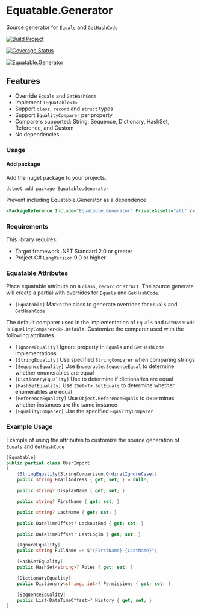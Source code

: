 # Equatable.Generator

Source generator for `Equals` and `GetHashCode`

[![Build Project](https://github.com/loresoft/Equatable.Generator/actions/workflows/dotnet.yml/badge.svg)](https://github.com/loresoft/Equatable.Generator/actions/workflows/dotnet.yml)

[![Coverage Status](https://coveralls.io/repos/github/loresoft/Equatable.Generator/badge.svg?branch=main)](https://coveralls.io/github/loresoft/Equatable.Generator?branch=main)

[![Equatable.Generator](https://img.shields.io/nuget/v/Equatable.Generator.svg)](https://www.nuget.org/packages/Equatable.Generator/)

## Features

- Override `Equals` and `GetHashCode`
- Implement `IEquatable<T>`
- Support `class`, `record` and `struct` types
- Support `EqualityComparer` per property
- Comparers supported: String, Sequence, Dictionary, HashSet, Reference, and Custom
- No dependencies

### Usage

#### Add package

Add the nuget package to your projects.

`dotnet add package Equatable.Generator`

Prevent including Equatable.Generator as a dependence

```xml
<PackageReference Include="Equatable.Generator" PrivateAssets="all" />
```

### Requirements

This library requires:

- Target framework .NET Standard 2.0 or greater
- Project C# `LangVersion` 9.0 or higher

### Equatable Attributes

Place equatable attribute on a `class`, `record` or `struct`.  The source generate will create a partial with overrides for `Equals` and `GetHashCode`.

- `[Equatable]` Marks the class to generate overrides for `Equals` and `GetHashCode`

 The default comparer used in the implementation of `Equals` and `GetHashCode` is `EqualityComparer<T>.Default`.  Customize the comparer used with the following attributes.

- `[IgnoreEquality]` Ignore property in `Equals` and `GetHashCode` implementations
- `[StringEquality]` Use specified `StringComparer` when comparing strings
- `[SequenceEquality]` Use `Enumerable.SequenceEqual` to determine whether enumerables are equal
- `[DictionaryEquality]` Use to determine if dictionaries are equal
- `[HashSetEquality]` Use `ISet<T>.SetEquals` to determine whether enumerables are equal
- `[ReferenceEquality]` Use `Object.ReferenceEquals` to determines whether instances are the same instance
- `[EqualityComparer]` Use the specified `EqualityComparer`

### Example Usage

Example of using the attributes to customize the source generation of `Equals` and `GetHashCode`

``` c#
[Equatable]
public partial class UserImport
{
    [StringEquality(StringComparison.OrdinalIgnoreCase)]
    public string EmailAddress { get; set; } = null!;

    public string? DisplayName { get; set; }

    public string? FirstName { get; set; }

    public string? LastName { get; set; }

    public DateTimeOffset? LockoutEnd { get; set; }

    public DateTimeOffset? LastLogin { get; set; }

    [IgnoreEquality]
    public string FullName => $"{FirstName} {LastName}";

    [HashSetEquality]
    public HashSet<string>? Roles { get; set; }

    [DictionaryEquality]
    public Dictionary<string, int>? Permissions { get; set; }

    [SequenceEquality]
    public List<DateTimeOffset>? History { get; set; }
}
```
